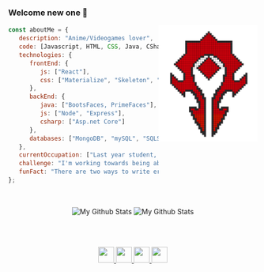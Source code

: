 ### Welcome new one 👋


<img align='right' src="https://github.com/RiveraMariano/riveramariano/blob/main/horde.png" width="200px" height="auto">


<!-- EXTRACTO DE CODIGO -->
```javascript
const aboutMe = {
   description: "Anime/Videogames lover",
   code: [Javascript, HTML, CSS, Java, CSharp],
   technologies: {
      frontEnd: {
         js: ["React"],
         css: ["Materialize", "Skeleton", "Bootstrap", "Material-UI"]
      },
      backEnd: {
         java: ["BootsFaces, PrimeFaces"],
         js: ["Node", "Express"],
         csharp: ["Asp.net Core"]
      },
      databases: ["MongoDB", "mySQL", "SQLServer"]
   },
   currentOccupation: ["Last year student, open for job opportunities"],
   challenge: "I'm working towards being able to speak French",
   funFact: "There are two ways to write error-free programs; only the third one works"
};
```
<!-- FIN EXTRACTO DE CODIGO -->

<!-- MIS ESTADÍSTICAS -->
<br>
<p align="center">
<img align="center" width="400px" height="auto" src="https://github-readme-stats.vercel.app/api?username=riveramariano&&show_icons=true&theme=merko&count_private=true&include_all_commits=true" alt="My Github Stats">
<img align="center" width="395px" height="auto" src="https://github-readme-stats.vercel.app/api/top-langs/?username=riveramariano&layout=compact&theme=merko" alt="My Github Stats">
</p>
<!-- FIN MIS ESTADÍSTICAS -->

<!-- FOOTER --!>
<br>
<!-- INFORMACIÓN DE CONTACTO -->
<h6></h6>
      <div align="center">
         <a href="https://twitter.com/mariano_riverac">
         <img src="https://github.com/gauravghongde/social-icons/blob/master/PNG/Black/Twitter_black.png" width="32" height="32"/>
         </a>
         <a href="https://www.linkedin.com/in/mariano-rivera-castillo-93985117b/">
         <img src="https://github.com/gauravghongde/social-icons/blob/master/PNG/Black/LinkedIN_black.png" width="32" height="32"/>
         </a>
         <a href="https://www.instagram.com/marianorivvera/?hl=es-la">
         <img src="https://github.com/gauravghongde/social-icons/blob/master/PNG/Black/Instagram_black.png" width="32" height="32"/>
         </a>
         <a href="mailto:mariano.rivera.castillo@gmail.com">
         <img src="https://github.com/gauravghongde/social-icons/blob/master/PNG/Black/Gmail_black.png" width="32" height="32"/>
         </a>
      </div>
<!-- FIN INFORMACIÓN DE CONTACTO -->
